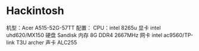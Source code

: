 # Hackintosh
机型：Acer A515-52G-57TT
配置：
CPU：intel 8265u
显卡 intel uhd620/MX150
硬盘 Sandisk
内存 8G DDR4 2667MHz
网卡 intel ac9560/TP-link T3U archer
声卡 ALC255
